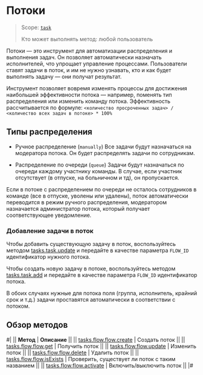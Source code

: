 # Потоки

> Scope: [`task`](../../scopes/permissions.md)
>
> Кто может выполнять метод: любой пользователь

Потоки — это инструмент для автоматизации распределения и выполнения задач. Он позволяет автоматически назначать исполнителей, что упрощает управление процессами. Пользователи ставят задачи в поток, и им не нужно узнавать, кто и как будет выполнять задачу — они получат результат.

Инструмент позволяет вовремя изменять процессы для достижения наибольшей эффективности потока — например, поменять тип распределения или изменить команду потока. Эффективность рассчитывается по формуле: `<количество просроченных задач> / <количество всех задач в потоке> * 100%`

## Типы распределения

- Ручное распределение (`manually`)
Все задачи будут назначаться на модератора потока. Он будет распределять задачи по сотрудникам.

- Распределение по очереди (`queue`)
Задачи будут назначаться по очереди каждому участнику команды. В случае, если участник отсутствует (в отпуске, на больничном и тд), он пропускается.

Если в потоке с распределением по очереди не осталось сотрудников в команде (все в отпуске, уволены или удалены), поток автоматически переводится в режим ручного распределения, модератором назначается администратор потока, который получает соответствующее уведомление.

### Добавление задачи в поток

Чтобы добавить существующую задачу в поток, воспользуйтесь методом [tasks.task.update](../tasks-task-update.md) и передайте в качестве параметра `FLOW_ID` идентификатор нужного потока.

Чтобы создать новую задачу в потоке, воспользуйтесь методом [tasks.task.add](../tasks-task-add.md) и передайте в качестве параметра `FLOW_ID` идентификатор потока.

В обоих случаях нужные для потока поля (группа, исполнитель, крайний срок и т.д.) задачи проставятся автоматически в соответствии с потоком.

## Обзор методов

#|
|| **Метод** | **Описание** ||
|| [tasks.flow.flow.create](./tasks-flow-flow-create.md) | Создать поток ||
|| [tasks.flow.flow.get](./tasks-flow-flow-get.md) | Получить поток ||
|| [tasks.flow.flow.update](./tasks-flow-flow-update.md) | Изменить поток ||
|| [tasks.flow.flow.delete](./tasks-flow-flow-delete.md) | Удалить поток ||
|| [tasks.flow.flow.isExists](./tasks-flow-flow-is-exists.md) | Проверить, существует ли поток с таким названием ||
|| [tasks.flow.flow.activate](./tasks-flow-flow-activate.md) | Включить/выключить поток ||
|#